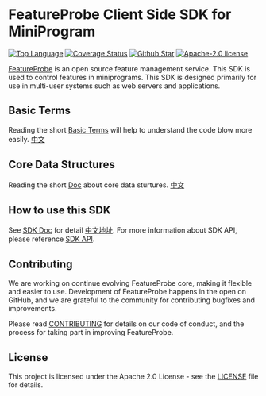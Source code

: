 # FeatureProbe Client Side SDK for MiniProgram

[![Top Language](https://img.shields.io/github/languages/top/FeatureProbe/client-sdk-miniprogram)](https://github.com/FeatureProbe/client-sdk-miniprogram)
[![Coverage Status](https://coveralls.io/repos/github/FeatureProbe/client-sdk-miniprogram/badge.svg?branch=main)](https://coveralls.io/github/FeatureProbe/client-sdk-miniprogram?branch=main)
[![Github Star](https://img.shields.io/github/stars/FeatureProbe/client-sdk-miniprogram)](https://github.com/FeatureProbe/client-sdk-miniprogram/stargazers)
[![Apache-2.0 license](https://img.shields.io/github/license/FeatureProbe/FeatureProbe)](https://github.com/FeatureProbe/FeatureProbe/blob/main/LICENSE)

[FeatureProbe](https://featureprobe.com/) is an open source feature management service. This SDK is used to control features in miniprograms. This
SDK is designed primarily for use in multi-user systems such as web servers and applications.

## Basic Terms

Reading the short [Basic Terms](https://github.com/FeatureProbe/FeatureProbe/blob/main/BASIC_TERMS.md) will help to understand the code blow more easily.  [中文](https://github.com/FeatureProbe/FeatureProbe/blob/main/BASIC_TERMS_CN.md)

## Core Data Structures

Reading the short [Doc](https://github.com/FeatureProbe/feature-probe-docs/blob/b8c55a35c771e4223469f1b121f8b78ab3d9bc22/docs/sdk/sdk-introduction.md?plain=1#L13-L34) about core data sturtures. [中文](https://github.com/FeatureProbe/feature-probe-docs/blob/b8c55a35c771e4223469f1b121f8b78ab3d9bc22/i18n/zh-CN/docusaurus-plugin-content-docs/current/sdk/sdk-introduction.md?plain=1#L14-L35)

## How to use this SDK

See [SDK Doc](https://docs.featureprobe.com/how-to/Client-Side%20SDKs/minirprogram-sdk) for detail  [中文地址](https://docs.featureprobe.com/zh-CN/how-to/Client-Side%20SDKs/minirprogram-sdk/). For more information about SDK API, please reference [SDK API](https://featureprobe.github.io/client-sdk-miniprogram/).


## Contributing

We are working on continue evolving FeatureProbe core, making it flexible and easier to use.
Development of FeatureProbe happens in the open on GitHub, and we are grateful to the
community for contributing bugfixes and improvements.

Please read [CONTRIBUTING](https://github.com/FeatureProbe/featureprobe/blob/master/CONTRIBUTING.md)
for details on our code of conduct, and the process for taking part in improving FeatureProbe.

## License

This project is licensed under the Apache 2.0 License - see the [LICENSE](LICENSE) file for details.
